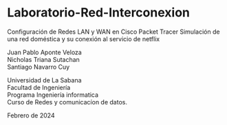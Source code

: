 # Laboratorio-Red-Interconexion
Configuración de Redes LAN y WAN en Cisco Packet Tracer
Simulación de una red doméstica y su conexión al servicio de netflix

Juan Pablo Aponte Veloza<br>
Nicholas Triana Sutachan<br>
Santiago Navarro Cuy<br>

Universidad de La Sabana<br>
Facultad de Ingeniería<br>
Programa Ingeniería informatica<br>
Curso de Redes y comunicacíon de datos.<br>

Febrero de 2024
